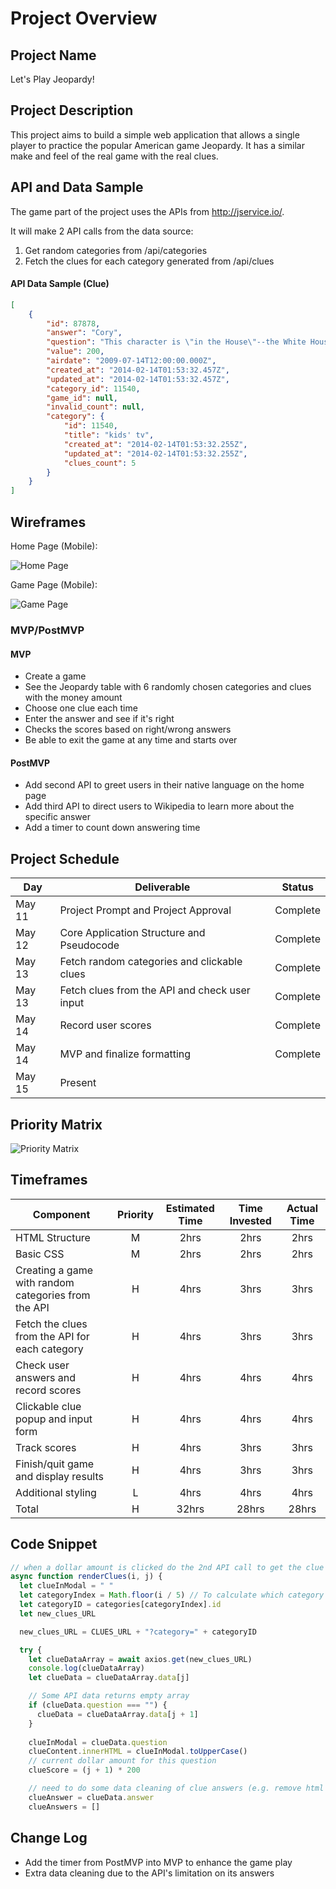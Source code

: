 # Project Overview

## Project Name

Let's Play Jeopardy!

## Project Description

This project aims to build a simple web application that allows a single player to practice the popular American game Jeopardy. It has a similar make and feel of the real game with the real clues.

## API and Data Sample

The game part of the project uses the APIs from http://jservice.io/.

It will make 2 API calls from the data source:
1. Get random categories from /api/categories
2. Fetch the clues for each category generated from /api/clues

#### API Data Sample (Clue)
```json
[
    {
        "id": 87878,
        "answer": "Cory",
        "question": "This character is \"in the House\"--the White House, that is--when his dad starts working there on this Disney show",
        "value": 200,
        "airdate": "2009-07-14T12:00:00.000Z",
        "created_at": "2014-02-14T01:53:32.457Z",
        "updated_at": "2014-02-14T01:53:32.457Z",
        "category_id": 11540,
        "game_id": null,
        "invalid_count": null,
        "category": {
            "id": 11540,
            "title": "kids' tv",
            "created_at": "2014-02-14T01:53:32.255Z",
            "updated_at": "2014-02-14T01:53:32.255Z",
            "clues_count": 5
        }
    }
]
```

## Wireframes
Home Page (Mobile): 

![Home Page](https://res.cloudinary.com/dvmkqx6v1/image/upload/v1589165143/Mobile_1_ktlt1a.png)


Game Page (Mobile): 

![Game Page](https://res.cloudinary.com/dvmkqx6v1/image/upload/v1589165143/Mobile_2_ls4oaq.png)


### MVP/PostMVP  
#### MVP 

- Create a game
- See the Jeopardy table with 6 randomly chosen categories and clues with the money amount
- Choose one clue each time
- Enter the answer and see if it's right
- Checks the scores based on right/wrong answers
- Be able to exit the game at any time and starts over

#### PostMVP  

- Add second API to greet users in their native language on the home page
- Add third API to direct users to Wikipedia to learn more about the specific answer
- Add a timer to count down answering time

## Project Schedule

|  Day | Deliverable | Status
|---|---| ---|
|May 11| Project Prompt and Project Approval | Complete 
|May 12| Core Application Structure and Pseudocode | Complete 
|May 13| Fetch random categories and clickable clues  | Complete 
|May 13| Fetch clues from the API and check user input | Complete 
|May 14| Record user scores | Complete 
|May 14| MVP and finalize formatting | Complete 
|May 15| Present | 

## Priority Matrix

![Priority Matrix](https://res.cloudinary.com/dvmkqx6v1/image/upload/v1589166353/Priority_Matrix_brxnhr.png)


## Timeframes

| Component | Priority | Estimated Time | Time Invested | Actual Time |
| --- | :---: |  :---: | :---: | :---: |
| HTML Structure | M | 2hrs| 2hrs | 2hrs |
| Basic CSS | M | 2hrs| 2hrs | 2hrs |
| Creating a game with random categories from the API | H | 4hrs| 3hrs | 3hrs |
| Fetch the clues from the API for each category | H | 4hrs| 3hrs | 3hrs |
| Check user answers and record scores | H | 4hrs| 4hrs | 4hrs |
| Clickable clue popup and input form | H | 4hrs| 4hrs | 4hrs |
| Track scores | H | 4hrs| 3hrs | 3hrs |
| Finish/quit game and display results | H | 4hrs| 3hrs | 3hrs |
| Additional styling | L | 4hrs| 4hrs | 4hrs |
| Total | H | 32hrs| 28hrs | 28hrs |

## Code Snippet
```javascript
// when a dollar amount is clicked do the 2nd API call to get the clue
async function renderClues(i, j) {
  let clueInModal = " "
  let categoryIndex = Math.floor(i / 5) // To calculate which category is it in the cateogires array
  let categoryID = categories[categoryIndex].id
  let new_clues_URL

  new_clues_URL = CLUES_URL + "?category=" + categoryID

  try {
    let clueDataArray = await axios.get(new_clues_URL)
    console.log(clueDataArray)
    let clueData = clueDataArray.data[j]

    // Some API data returns empty array
    if (clueData.question === "") {
      clueData = clueDataArray.data[j + 1]
    }
    
    clueInModal = clueData.question
    clueContent.innerHTML = clueInModal.toUpperCase()
    // current dollar amount for this question
    clueScore = (j + 1) * 200

    // need to do some data cleaning of clue answers (e.g. remove html formatting and situations like the answer is "A (or B)")
    clueAnswer = clueData.answer
    clueAnswers = []

```

## Change Log
- Add the timer from PostMVP into MVP to enhance the game play
- Extra data cleaning due to the API's limitation on its answers
